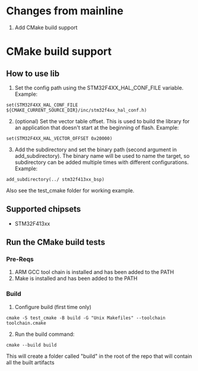 # Changes from mainline
1. Add CMake build support

# CMake build support
## How to use lib
1. Set the config path using the STM32F4XX_HAL_CONF_FILE variable.
Example:
```
set(STM32F4XX_HAL_CONF_FILE ${CMAKE_CURRENT_SOURCE_DIR}/inc/stm32f4xx_hal_conf.h)
```
2. (optional) Set the vector table offset. This is used to build the library for an application that doesn't start at the beginning of flash. 
Example:
```
set(STM32F4XX_HAL_VECTOR_OFFSET 0x20000)
```
3. Add the subdirectory and set the binary path (second argument in add_subdirectory). The binary name will be used to name the target, so subdirectory can be added multiple times with different configurations.
Example:
```
add_subdirectory(../ stm32f413xx_bsp)
```

Also see the test_cmake folder for working example. 

## Supported chipsets
- STM32F413xx

## Run the CMake build tests
### Pre-Reqs
1. ARM GCC tool chain is installed and has been added to the PATH
2. Make is installed and has been added to the PATH
### Build
1. Configure build (first time only)
```
cmake -S test_cmake -B build -G "Unix Makefiles" --toolchain toolchain.cmake
```
2. Run the build command:
```
cmake --build build
```
This will create a folder called "build" in the root of the repo that will contain all the built artifacts